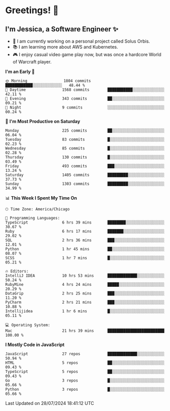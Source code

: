 # Greetings! 🧠

## I'm Jessica, a Software Engineer :sparkles:

- 🌟 I am currently working on a personal project called Solus Orbis.
- 📚 I am learning more about AWS and Kubernetes.
- 🎮 I enjoy casual video game play now, but was once a hardcore World of Warcraft player.

<!--START_SECTION:waka-->
**I'm an Early 🐤** 

```text
🌞 Morning                1804 commits        ████████████░░░░░░░░░░░░░   48.44 % 
🌆 Daytime                1568 commits        ███████████░░░░░░░░░░░░░░   42.11 % 
🌃 Evening                343 commits         ██░░░░░░░░░░░░░░░░░░░░░░░   09.21 % 
🌙 Night                  9 commits           ░░░░░░░░░░░░░░░░░░░░░░░░░   00.24 % 
```
📅 **I'm Most Productive on Saturday** 

```text
Monday                   225 commits         ██░░░░░░░░░░░░░░░░░░░░░░░   06.04 % 
Tuesday                  83 commits          █░░░░░░░░░░░░░░░░░░░░░░░░   02.23 % 
Wednesday                85 commits          █░░░░░░░░░░░░░░░░░░░░░░░░   02.28 % 
Thursday                 130 commits         █░░░░░░░░░░░░░░░░░░░░░░░░   03.49 % 
Friday                   493 commits         ███░░░░░░░░░░░░░░░░░░░░░░   13.24 % 
Saturday                 1405 commits        █████████░░░░░░░░░░░░░░░░   37.73 % 
Sunday                   1303 commits        █████████░░░░░░░░░░░░░░░░   34.99 % 
```


📊 **This Week I Spent My Time On** 

```text
🕑︎ Time Zone: America/Chicago

💬 Programming Languages: 
TypeScript               6 hrs 39 mins       ████████░░░░░░░░░░░░░░░░░   30.67 % 
Ruby                     6 hrs 17 mins       ███████░░░░░░░░░░░░░░░░░░   29.02 % 
SQL                      2 hrs 36 mins       ███░░░░░░░░░░░░░░░░░░░░░░   12.01 % 
Python                   1 hr 45 mins        ██░░░░░░░░░░░░░░░░░░░░░░░   08.07 % 
SCSS                     1 hr 7 mins         █░░░░░░░░░░░░░░░░░░░░░░░░   05.21 % 

🔥 Editors: 
IntelliJ IDEA            10 hrs 53 mins      █████████████░░░░░░░░░░░░   50.24 % 
RubyMine                 4 hrs 24 mins       █████░░░░░░░░░░░░░░░░░░░░   20.29 % 
DataGrip                 2 hrs 25 mins       ███░░░░░░░░░░░░░░░░░░░░░░   11.20 % 
PyCharm                  2 hrs 21 mins       ███░░░░░░░░░░░░░░░░░░░░░░   10.88 % 
Intellijidea             1 hr 6 mins         █░░░░░░░░░░░░░░░░░░░░░░░░   05.11 % 

💻 Operating System: 
Mac                      21 hrs 39 mins      █████████████████████████   100.00 % 
```

**I Mostly Code in JavaScript** 

```text
JavaScript               27 repos            █████████████░░░░░░░░░░░░   50.94 % 
HTML                     5 repos             ██░░░░░░░░░░░░░░░░░░░░░░░   09.43 % 
TypeScript               5 repos             ██░░░░░░░░░░░░░░░░░░░░░░░   09.43 % 
Go                       3 repos             █░░░░░░░░░░░░░░░░░░░░░░░░   05.66 % 
Python                   3 repos             █░░░░░░░░░░░░░░░░░░░░░░░░   05.66 % 
```




 Last Updated on 28/07/2024 18:41:12 UTC
<!--END_SECTION:waka-->

<!--
**jessikuh/jessikuh** is a ✨ _special_ ✨ repository because its `README.md` (this file) appears on your GitHub profile.

Here are some ideas to get you started:

- 🔭 I’m currently working on ...
- 🌱 I’m currently learning ...
- 👯 I’m looking to collaborate on ...
- 🤔 I’m looking for help with ...
- 💬 Ask me about ...
- 📫 How to reach me: ...
- 😄 Pronouns: ...
- ⚡ Fun fact: ...
-->
